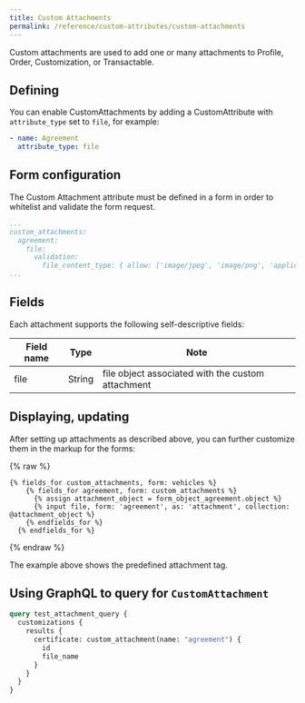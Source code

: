 ```yaml
---
title: Custom Attachments
permalink: /reference/custom-attributes/custom-attachments
---
```


Custom attachments are used to add one or many attachments to Profile, Order, Customization, or Transactable.

## Defining

You can enable CustomAttachments by adding a CustomAttribute with `attribute_type` set to `file`, for example:

```yml
- name: Agreement
  attribute_type: file
```

## Form configuration

The Custom Attachment attribute must be defined in a form in order to whitelist and validate the form request.

```yml
...
custom_attachments:
  agreement:
    file:
      validation:
        file_content_type: { allow: ['image/jpeg', 'image/png', 'application/pdf'] }
...
```

## Fields

Each attachment supports the following self-descriptive fields:

| Field name | Type   | Note                                              |
| ---------- | ------ | ------------------------------------------------- |
| file       | String | file object associated with the custom attachment |

## Displaying, updating

After setting up attachments as described above, you can further customize them in the markup for the forms:

{% raw %}

```liquid
{% fields_for custom_attachments, form: vehicles %}
    {% fields_for agreement, form: custom_attachments %}
      {% assign attachment_object = form_object_agreement.object %}
      {% input file, form: 'agreement', as: 'attachment', collection: @attachment_object %}
    {% endfields_for %}
  {% endfields_for %}
```

{% endraw %}

The example above shows the predefined attachment tag. 

## Using GraphQL to query for `CustomAttachment`

```graphql
query test_attachment_query {
  customizations {
    results {
      certificate: custom_attachment(name: "agreement") {
        id
        file_name
      }
    }
  }
}
```
